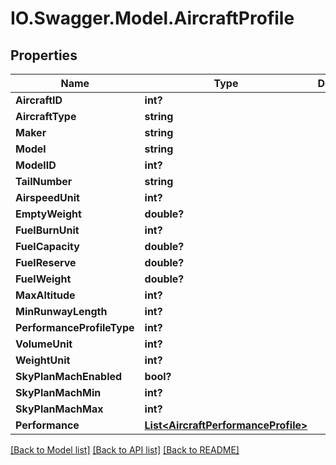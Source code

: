 # IO.Swagger.Model.AircraftProfile
## Properties

Name | Type | Description | Notes
------------ | ------------- | ------------- | -------------
**AircraftID** | **int?** |  | [optional] 
**AircraftType** | **string** |  | [optional] 
**Maker** | **string** |  | [optional] 
**Model** | **string** |  | [optional] 
**ModelID** | **int?** |  | [optional] 
**TailNumber** | **string** |  | [optional] 
**AirspeedUnit** | **int?** |  | [optional] 
**EmptyWeight** | **double?** |  | [optional] 
**FuelBurnUnit** | **int?** |  | [optional] 
**FuelCapacity** | **double?** |  | [optional] 
**FuelReserve** | **double?** |  | [optional] 
**FuelWeight** | **double?** |  | [optional] 
**MaxAltitude** | **int?** |  | [optional] 
**MinRunwayLength** | **int?** |  | [optional] 
**PerformanceProfileType** | **int?** |  | [optional] 
**VolumeUnit** | **int?** |  | [optional] 
**WeightUnit** | **int?** |  | [optional] 
**SkyPlanMachEnabled** | **bool?** |  | [optional] 
**SkyPlanMachMin** | **int?** |  | [optional] 
**SkyPlanMachMax** | **int?** |  | [optional] 
**Performance** | [**List&lt;AircraftPerformanceProfile&gt;**](AircraftPerformanceProfile.md) |  | [optional] 

[[Back to Model list]](../README.md#documentation-for-models) [[Back to API list]](../README.md#documentation-for-api-endpoints) [[Back to README]](../README.md)

